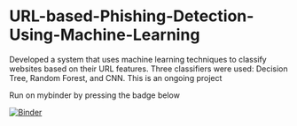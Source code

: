 # URL-based-Phishing-Detection-Using-Machine-Learning
Developed a system that uses machine learning techniques to classify websites based on their URL features. Three classifiers were used: Decision Tree, Random Forest, and CNN. This is an ongoing project

Run on mybinder by pressing the badge below

[![Binder](https://mybinder.org/badge_logo.svg)](https://mybinder.org/v2/gh/nooot77/CNN/master)
